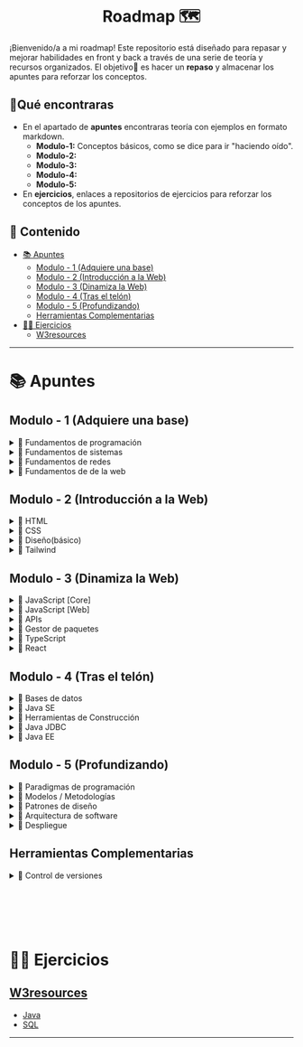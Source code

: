 <h1 align='center'>Roadmap 🗺️</h1>

¡Bienvenido/a a mi roadmap!
Este repositorio está diseñado para repasar y mejorar habilidades en front y back a través de una serie de teoría y recursos organizados.
El objetivo🎯 es hacer un **repaso** y almacenar los apuntes para reforzar los conceptos.

<h2>🔎Qué encontraras</h3>

- En el apartado de **apuntes** encontraras teoría con ejemplos en formato markdown.
  - **Modulo-1:** Conceptos básicos, como se dice para ir "haciendo oído".
  - **Modulo-2:**
  - **Modulo-3:**
  - **Modulo-4:**
  - **Modulo-5:**
- En **ejercicios**, enlaces a repositorios de ejercicios para reforzar los conceptos de los apuntes.

<h2>📑 Contenido</h2>

- [📚 Apuntes](#-apuntes)
  - [Modulo - 1 (Adquiere una base)](#modulo---1-adquiere-una-base)
  - [Modulo - 2 (Introducción a la Web)](#modulo---2-introducción-a-la-web)
  - [Modulo - 3 (Dinamiza la Web)](#modulo---3-dinamiza-la-web)
  - [Modulo - 4 (Tras el telón)](#modulo---4-tras-el-telón)
  - [Modulo - 5 (Profundizando)](#modulo---5-profundizando)
  - [Herramientas Complementarias](#herramientas-complementarias)
- [🧑‍💻 Ejercicios](#-ejercicios)
  - [W3resources](#w3resources)

---

# 📚 Apuntes

## Modulo - 1 (Adquiere una base)

<!-- Fundamentos de programación -->
<details>
  <summary>📁 Fundamentos de programación</summary>
  <ul>
    <li><a href="https://github.com/unainavarro/roadmap/blob/main/apuntes/modulo-1/01-fundamentos-de-programacion/01-introduccion.md">Introducción</a></li>
    <li><a href="https://github.com/unainavarro/roadmap/blob/main/apuntes/modulo-1/01-fundamentos-de-programacion/02-variables.md">Variables</a></li>
    <li><a href="https://github.com/unainavarro/roadmap/blob/main/apuntes/modulo-1/01-fundamentos-de-programacion/03-tipos_de_datos.md">Tipos de datos</a></li>
    <li><a href="https://github.com/unainavarro/roadmap/blob/main/apuntes/modulo-1/01-fundamentos-de-programacion/04-arrays.md">Arrays</a></li>
    <li><a href="https://github.com/unainavarro/roadmap/blob/main/apuntes/modulo-1/01-fundamentos-de-programacion/05-funciones.md">Funciones</a></li>
    <li><a href="https://github.com/unainavarro/roadmap/blob/main/apuntes/modulo-1/01-fundamentos-de-programacion/06-control_de_flujo.md">Control de flujo</a></li>
    <li><a href="https://github.com/unainavarro/roadmap/blob/main/apuntes/modulo-1/01-fundamentos-de-programacion/07-estructura_de_datos.md">Estructura de datos</a></li>
    <li><a href="https://github.com/unainavarro/roadmap/blob/main/apuntes/modulo-1/01-fundamentos-de-programacion/08-algoritmos.md">Algoritmos</a></li>
    <li><a href="https://github.com/unainavarro/roadmap/blob/main/apuntes/modulo-1/01-fundamentos-de-programacion/09-lenguajes_de_programacion.md">Lenguajes de programación</a></li>
    <li><a href="https://github.com/unainavarro/roadmap/blob/main/apuntes/modulo-1/01-fundamentos-de-programacion/10-niveles.md">Niveles de los lenguajes</a></li>
    <li><a href="https://github.com/unainavarro/roadmap/blob/main/apuntes/modulo-1/01-fundamentos-de-programacion/11-tipado.md">Tipado</a></li>
    <li><a href="https://github.com/unainavarro/roadmap/blob/main/apuntes/modulo-1/01-fundamentos-de-programacion/12-conversion.md">Conversion</a></li>
    <li><a href="https://github.com/unainavarro/roadmap/blob/main/apuntes/modulo-1/01-fundamentos-de-programacion/13-introduccion_paradigmas.md">Introducción a los paradigmas de programación</a></li>
  </ul>  
</details>
<!-- [FIN]Fundamentos de programación -->

<!-- Fundamentos de sistemas -->
<details>
  <summary>📁 Fundamentos de sistemas</summary>
  <ul>
    <li><a href="https://github.com/unainavarro/roadmap/blob/main/apuntes/modulo-1/02-fundamentos-de-sistemas/01-hardware_software.md">Hardware y Software</a></li>
    <li><a href="https://github.com/unainavarro/roadmap/blob/main/apuntes/modulo-1/02-fundamentos-de-sistemas/02-sistemas_operativos.md">Sistemas operativos</a></li>
    <li><a href="https://github.com/unainavarro/roadmap/blob/main/apuntes/modulo-1/02-fundamentos-de-sistemas/03-terminal.md">Introducción a la terminal</a></li>
    <li><a href="https://github.com/unainavarro/roadmap/blob/main/apuntes/modulo-1/02-fundamentos-de-sistemas/04-variables_de_entorno.md">Variables de entorno</a></li>
  </ul>  
</details>
<!-- [FIN]Fundamentos de sistemas -->

<!-- Fundamentos de redes -->
<details>
  <summary>📁 Fundamentos de redes</summary>
  <ul>
    <li><a href="https://github.com/unainavarro/roadmap/blob/main/apuntes/modulo-1/03-fundamentos-de-redes/01-modelos_de_referencia.md">Modelos de referencia (OSI)</a></li>
    <li><a href="https://github.com/unainavarro/roadmap/blob/main/apuntes/modulo-1/03-fundamentos-de-redes/02-protocolos_de_red.md">Protocolos de red</a></li>
    <li><a href="https://github.com/unainavarro/roadmap/blob/main/apuntes/modulo-1/03-fundamentos-de-redes/03-tipos_de_redes.md">Tipos de red</a></li>
    <li><a href="https://github.com/unainavarro/roadmap/blob/main/apuntes/modulo-1/03-fundamentos-de-redes/04-topologias_de_red.md">Topología de red</a></li>
    <li><a href="https://github.com/unainavarro/roadmap/blob/main/apuntes/modulo-1/03-fundamentos-de-redes/05-direccionamiento.md">Introducción al direccionamiento IP</a></li>
    <li><a href="https://github.com/unainavarro/roadmap/blob/main/apuntes/modulo-1/03-fundamentos-de-redes/06-arquitectura_de_red.md">Arquitectura de red</a></li>
    <li><a href="https://github.com/unainavarro/roadmap/blob/main/apuntes/modulo-1/03-fundamentos-de-redes/07-enrutamiento_conmutacion.md">Protocolos de enrutamiento y conmutación</a></li>
    <li><a href="https://github.com/unainavarro/roadmap/blob/main/apuntes/modulo-1/03-fundamentos-de-redes/08-dispositivos_de_red.md">Dispositivos de red</a></li>
    <li><a href="https://github.com/unainavarro/roadmap/blob/main/apuntes/modulo-1/03-fundamentos-de-redes/09-internet.md">Internet</a></li>
  </ul>  
</details>
<!-- [FIN]Fundamentos de redes -->

<!-- Fundamentos de de la web -->
<details>
  <summary>📁 Fundamentos de de la web</summary>
  <ul>
    <li><a href="https://github.com/unainavarro/roadmap/blob/main/apuntes/modulo-1/04-fundamentos-de-la-web/01-tipos_de_desarrollo.md">Tipos de desarrollo</a></li>
    <li><a href="https://github.com/unainavarro/roadmap/blob/main/apuntes/modulo-1/04-fundamentos-de-la-web/02-areas_de_desarrollo_web.md">Áreas de desarrollo web</a></li>
    <li><a href="https://github.com/unainavarro/roadmap/blob/main/apuntes/modulo-1/04-fundamentos-de-la-web/03-navegadores.md">Navegadores</a></li>
    <li><a href="https://github.com/unainavarro/roadmap/blob/main/apuntes/modulo-1/04-fundamentos-de-la-web/04-clientes_servidores.md">Servidores y clientes</a></li>
    <li><a href="https://github.com/unainavarro/roadmap/blob/main/apuntes/modulo-1/04-fundamentos-de-la-web/05-http.md">Protocolo HTTP</a></li>
    <li><a href="https://github.com/unainavarro/roadmap/blob/main/apuntes/modulo-1/04-fundamentos-de-la-web/06-cms.md">Sistema de gestión de contenido (CMS)</a></li>
    <li><a href="https://github.com/unainavarro/roadmap/blob/main/apuntes/modulo-1/04-fundamentos-de-la-web/07-frameworks.md">Frameworks</a></li>
    <li><a href="https://github.com/unainavarro/roadmap/blob/main/apuntes/modulo-1/04-fundamentos-de-la-web/08-librerias.md">Librerías</a></li>
    <li><a href="https://github.com/unainavarro/roadmap/blob/main/apuntes/modulo-1/04-fundamentos-de-la-web/09-stacks.md">Stacks</a></li>
    <li><a href="https://github.com/unainavarro/roadmap/blob/main/apuntes/modulo-1/04-fundamentos-de-la-web/10-entorno_de_desarrollo_integrado.md">Entorno de desarrollo integrado (IDE)</a></li>
    <li><a href="https://github.com/unainavarro/roadmap/blob/main/apuntes/modulo-1/04-fundamentos-de-la-web/11-devtools.md">DevTools</a></li>
  </ul>  
</details>
<!-- [FIN]Fundamentos de de la web -->

## Modulo - 2 (Introducción a la Web)

<!-- HTML -->
<details>
  <summary>📁 HTML</summary>
  <ul>
    <li>
      <details>
        <summary>📁 Fundamentos</summary>
        <ul>
          <li><a href="https://github.com/unainavarro/roadmap/blob/main/apuntes/modulo-2/01-html/01-fundamentos/01-introduccion.md">HTML</a></li>
          <li><a href="https://github.com/unainavarro/roadmap/blob/main/apuntes/modulo-2/01-html/01-fundamentos/02-etiquetas.md">Etiquetas</a></li>
          <li><a href="https://github.com/unainavarro/roadmap/blob/main/apuntes/modulo-2/01-html/01-fundamentos/03-atributos.md">Atributos</a></li>
          <li><a href="https://github.com/unainavarro/roadmap/blob/main/apuntes/modulo-2/01-html/01-fundamentos/04-elementos.md">Elementos</a></li>
          <li><a href="https://github.com/unainavarro/roadmap/blob/main/apuntes/modulo-2/01-html/01-fundamentos/05-comportamiento.md">Comportamiento</a></li>
        </ul>
      </details>
    </li>
    <li>
      <details>
        <summary>📁 Cabecera</summary>
        <ul>
          <li><a href="https://github.com/unainavarro/roadmap/blob/main/apuntes/modulo-2/01-html/02-cabeceras/01-head.md">Head</a></li>
          <li><a href="https://github.com/unainavarro/roadmap/blob/main/apuntes/modulo-2/01-html/02-cabeceras/02-meta.md">Meta</a></li>
          <li><a href="https://github.com/unainavarro/roadmap/blob/main/apuntes/modulo-2/01-html/02-cabeceras/03-link.md">Link</a></li>
          <li><a href="https://github.com/unainavarro/roadmap/blob/main/apuntes/modulo-2/01-html/02-cabeceras/04-script.md">Script</a></li>
          <li><a href="https://github.com/unainavarro/roadmap/blob/main/apuntes/modulo-2/01-html/02-cabeceras/05-favicon.md">Favicon</a></li>
        </ul>
      </details>
    </li>
    <li>
      <details>
        <summary>📁 Elementos</summary>
        <ul>
          <li>
            <details>
              <summary>📁 Textos</summary>
              <ul>
                <li><a href="https://github.com/unainavarro/roadmap/blob/main/apuntes/modulo-2/01-html/03-elementos/01-textos/01-encabezados.md">Encabezados</a></li>
                <li><a href="https://github.com/unainavarro/roadmap/blob/main/apuntes/modulo-2/01-html/03-elementos/01-textos/02-parrafos.md">Párrafos</a></li>
                <li><a href="https://github.com/unainavarro/roadmap/blob/main/apuntes/modulo-2/01-html/03-elementos/01-textos/03-formato.md">Formato</a></li>
                <li><a href="https://github.com/unainavarro/roadmap/blob/main/apuntes/modulo-2/01-html/03-elementos/01-textos/04-direccion_de_texto.md">Dirección de texto</a></li>
                <li><a href="https://github.com/unainavarro/roadmap/blob/main/apuntes/modulo-2/01-html/03-elementos/01-textos/05-informacion.md">Información</a></li>
                <li><a href="https://github.com/unainavarro/roadmap/blob/main/apuntes/modulo-2/01-html/03-elementos/01-textos/06-acronimos_entidades.md">Acrónimos y entidades</a></li>
                <li><a href="https://github.com/unainavarro/roadmap/blob/main/apuntes/modulo-2/01-html/03-elementos/01-textos/07-texto_maquina.md">Texto maquina</a></li>
              </ul>
            </details>
          </li>
          <li>
            <details>
              <summary>📁 Enlaces</summary>
              <ul>
                <li><a href="https://github.com/unainavarro/roadmap/blob/main/apuntes/modulo-2/01-html/03-elementos/02-enlaces/01-rutas.md">Rutas</a></li>
                <li><a href="https://github.com/unainavarro/roadmap/blob/main/apuntes/modulo-2/01-html/03-elementos/02-enlaces/02-internos_externos.md">Internos y externos</a></li>
                <li><a href="https://github.com/unainavarro/roadmap/blob/main/apuntes/modulo-2/01-html/03-elementos/02-enlaces/03-ancla.md">Ancla</a></li>
                <li><a href="https://github.com/unainavarro/roadmap/blob/main/apuntes/modulo-2/01-html/03-elementos/02-enlaces/04-fragmentos.md">Fragmentos</a></li>
                <li><a href="https://github.com/unainavarro/roadmap/blob/main/apuntes/modulo-2/01-html/03-elementos/02-enlaces/05-interactivos.md">Interactivos</a></li>
                <li><a href="https://github.com/unainavarro/roadmap/blob/main/apuntes/modulo-2/01-html/03-elementos/02-enlaces/06-base.md">Base</a></li>
              </ul>
            </details>
          </li>
          <li>
            <details>
              <summary>📁 Listas</summary>
              <ul>
                <li><a href="https://github.com/unainavarro/roadmap/blob/main/apuntes/modulo-2/01-html/03-elementos/03-listas/01-ordenadas.md">Ordenadas</a></li>
                <li><a href="https://github.com/unainavarro/roadmap/blob/main/apuntes/modulo-2/01-html/03-elementos/03-listas/02-desordenadas.md">Desordenadas</a></li>
                <li><a href="https://github.com/unainavarro/roadmap/blob/main/apuntes/modulo-2/01-html/03-elementos/03-listas/03-definiciones.md">Definiciones</a></li>
                <li><a href="https://github.com/unainavarro/roadmap/blob/main/apuntes/modulo-2/01-html/03-elementos/03-listas/04-anidadas.md">Anidadas</a></li>
              </ul>
            </details>
          </li>
          <li>
            <details>
              <summary>📁 Tablas</summary>
              <ul>
                <li><a href="https://github.com/unainavarro/roadmap/blob/main/apuntes/modulo-2/01-html/03-elementos/04-tablas/01-basica.md">Básicas</a></li>
                <li><a href="https://github.com/unainavarro/roadmap/blob/main/apuntes/modulo-2/01-html/03-elementos/04-tablas/02-semantica.md">Semánticas</a></li>
              </ul>
            </details>
          </li>
          <li>
            <details>
              <summary>📁 Formularios</summary>
              <ul>
                <li><a href="https://github.com/unainavarro/roadmap/blob/main/apuntes/modulo-2/01-html/03-elementos/05-formularios/01-form.md">Forms</a></li>
                <li><a href="https://github.com/unainavarro/roadmap/blob/main/apuntes/modulo-2/01-html/03-elementos/05-formularios/02-input.md">Input</a></li>
                <li><a href="https://github.com/unainavarro/roadmap/blob/main/apuntes/modulo-2/01-html/03-elementos/05-formularios/03-control_de_opciones.md">Control de opciones</a></li>
                <li><a href="https://github.com/unainavarro/roadmap/blob/main/apuntes/modulo-2/01-html/03-elementos/05-formularios/04-controles.md">Controles</a></li>
                <li><a href="https://github.com/unainavarro/roadmap/blob/main/apuntes/modulo-2/01-html/03-elementos/05-formularios/05-validacion.md">Validaciones</a></li>
              </ul>
            </details>
          </li>
          <li>
            <details>
              <summary>📁 Imágenes</summary>
              <ul>
                <li><a href="https://github.com/unainavarro/roadmap/blob/main/apuntes/modulo-2/01-html/03-elementos/06-imagenes/01-img.md">Imágenes</a></li>
                <li><a href="https://github.com/unainavarro/roadmap/blob/main/apuntes/modulo-2/01-html/03-elementos/06-imagenes/02-carga.md">Carga de imágenes</a></li>
                <li><a href="https://github.com/unainavarro/roadmap/blob/main/apuntes/modulo-2/01-html/03-elementos/06-imagenes/03-figure.md">Figure</a></li>
                <li><a href="https://github.com/unainavarro/roadmap/blob/main/apuntes/modulo-2/01-html/03-elementos/06-imagenes/04-picture.md">Picture</a></li>
                <li><a href="https://github.com/unainavarro/roadmap/blob/main/apuntes/modulo-2/01-html/03-elementos/06-imagenes/05-map.md">Map</a></li>
              </ul>
            </details>
          </li>
          <li>
            <details>
              <summary>📁 Audio y video</summary>
              <ul>
                <li><a href="https://github.com/unainavarro/roadmap/blob/main/apuntes/modulo-2/01-html/03-elementos/07-audio-video/01-audio.md">Audio</a></li>
                <li><a href="https://github.com/unainavarro/roadmap/blob/main/apuntes/modulo-2/01-html/03-elementos/07-audio-video/02-videos.md">Videos</a></li>
                <li><a href="https://github.com/unainavarro/roadmap/blob/main/apuntes/modulo-2/01-html/03-elementos/07-audio-video/03-track.md">Track</a></li>
              </ul>
            </details>
          </li>
          <li>
            <details>
              <summary>📁 Interactivas</summary>
              <ul>
                <li><a href="https://github.com/unainavarro/roadmap/blob/main/apuntes/modulo-2/01-html/03-elementos/08-interactivas/01-despegables.md">Despegables</a></li>
                <li><a href="https://github.com/unainavarro/roadmap/blob/main/apuntes/modulo-2/01-html/03-elementos/08-interactivas/02-pop_up.md">Pop-up</a></li>
                <li><a href="https://github.com/unainavarro/roadmap/blob/main/apuntes/modulo-2/01-html/03-elementos/08-interactivas/03-svg.md">SVG</a></li>
                <li><a href="https://github.com/unainavarro/roadmap/blob/main/apuntes/modulo-2/01-html/03-elementos/08-interactivas/04-mix.md">Mix</a></li>
              </ul>
            </details>
          </li>
          <li>
            <details>
              <summary>📁 Objetos externos</summary>
              <ul>
                <li><a href="https://github.com/unainavarro/roadmap/blob/main/apuntes/modulo-2/01-html/03-elementos/09-objetos-externos/01-object.md">Object</a></li>
                <li><a href="https://github.com/unainavarro/roadmap/blob/main/apuntes/modulo-2/01-html/03-elementos/09-objetos-externos/02-iframe.md">Iframes</a></li>
                <li><a href="https://github.com/unainavarro/roadmap/blob/main/apuntes/modulo-2/01-html/03-elementos/09-objetos-externos/03-embed.md">Embed</a></li>
                <li><a href="https://github.com/unainavarro/roadmap/blob/main/apuntes/modulo-2/01-html/03-elementos/09-objetos-externos/04-templates.md">Templates</a></li>
              </ul>
            </details>
          </li>
        </ul>
      </details>
    </li>
    <li>
      <details>
        <summary>📁 Buenas practicas</summary>
        <ul>
          <li><a href="https://github.com/unainavarro/roadmap/blob/main/apuntes/modulo-2/01-html/04-buenas-practicas/01-semanticos.md">Elementos semánticos</a></li>
          <li><a href="https://github.com/unainavarro/roadmap/blob/main/apuntes/modulo-2/01-html/04-buenas-practicas/02-aria.md">Aria</a></li>
          <li><a href="https://github.com/unainavarro/roadmap/blob/main/apuntes/modulo-2/01-html/04-buenas-practicas/03-tabindex.md">Tabindex</a></li>
          <li><a href="https://github.com/unainavarro/roadmap/blob/main/apuntes/modulo-2/01-html/04-buenas-practicas/04-data_attributes.md">Data attribute</a></li>
          <li><a href="https://github.com/unainavarro/roadmap/blob/main/apuntes/modulo-2/01-html/04-buenas-practicas/05-seo.md">SEO</a></li>
          <li><a href="https://github.com/unainavarro/roadmap/blob/main/apuntes/modulo-2/01-html/04-buenas-practicas/06-emmet.md">Emmet</a></li>
        </ul>
      </details>
    </li>
  </ul>
</details>
<!-- [FIN]HTML -->

<!-- CSS -->
<details>
  <summary>📁 CSS</summary>
  <ul>
    <li>
      <details>
        <summary>📁 Fundamentos</summary>
        <ul>
          <li><a href="https://github.com/unainavarro/roadmap/blob/main/apuntes/modulo-2/02-css/01-fundamentos/01-introduccion.md">Introducción CSS</a></li>
          <li><a href="https://github.com/unainavarro/roadmap/blob/main/apuntes/modulo-2/02-css/01-fundamentos/02-agregar_css.md">Agregar CSS</a></li>
          <li><a href="https://github.com/unainavarro/roadmap/blob/main/apuntes/modulo-2/02-css/01-fundamentos/03-selectores.md">Selectores</a></li>
          <li><a href="https://github.com/unainavarro/roadmap/blob/main/apuntes/modulo-2/02-css/01-fundamentos/04-cascada.md">Cascada</a></li>
          <li><a href="https://github.com/unainavarro/roadmap/blob/main/apuntes/modulo-2/02-css/01-fundamentos/05-herencia.md">Herencia</a></li>
          <li><a href="https://github.com/unainavarro/roadmap/blob/main/apuntes/modulo-2/02-css/01-fundamentos/06-especificidad.md">Especificidad</a></li>
          <li><a href="https://github.com/unainavarro/roadmap/blob/main/apuntes/modulo-2/02-css/01-fundamentos/07-modelo_de_caja.md">Modelo de caja</a></li>
          <li><a href="https://github.com/unainavarro/roadmap/blob/main/apuntes/modulo-2/02-css/01-fundamentos/08-posicionamiento.md">Posicionamiento</a></li>
          <li><a href="https://github.com/unainavarro/roadmap/blob/main/apuntes/modulo-2/02-css/01-fundamentos/09-capas_visibilidad.md">Capas y visibilidad</a></li>
          <li><a href="https://github.com/unainavarro/roadmap/blob/main/apuntes/modulo-2/02-css/01-fundamentos/10-pseudoclases.md">Pseudoclases</a></li>
          <li><a href=""></a></li>
        </ul>
      </details>
    </li>
    <li>
      <details>
        <summary>📁 Tipos</summary>
        <ul>
          <li><a href="">Head</a></li>
        </ul>
      </details>
    </li>
    <li>
      <details>
        <summary>📁 Colores</summary>
        <ul>
          <li><a href=""></a></li>
        </ul>
      </details>
    </li>
    <li>
      <details>
        <summary>📁 Fondos</summary>
        <ul>
          <li><a href=""></a></li>
        </ul>
      </details>
    </li>
    <li>
      <details>
        <summary>📁 Tipografías</summary>
        <ul>
          <li><a href=""></a></li>
        </ul>
      </details>
    </li>
    <li>
      <details>
        <summary>📁 Selectores</summary>
        <ul>
          <li><a href=""></a></li>
        </ul>
      </details>
    </li>
    <li>
      <details>
        <summary>📁 Bases de layout</summary>
        <ul>
          <li><a href=""></a></li>
        </ul>
      </details>
    </li>
    <li>
      <details>
        <summary>📁 Flex</summary>
        <ul>
          <li><a href=""></a></li>
        </ul>
      </details>
    </li>
    <li>
      <details>
        <summary>📁 Grid</summary>
        <ul>
          <li><a href=""></a></li>
        </ul>
      </details>
    </li>
    <li>
      <details>
        <summary>📁 Diseño adaptativo</summary>
        <ul>
          <li><a href=""></a></li>
        </ul>
      </details>
    </li>
    <li>
      <details>
        <summary>📁 Efectos</summary>
        <ul>
          <li><a href=""></a></li>
        </ul>
      </details>
    </li>
    <li>
      <details>
        <summary>📁 Animaciones</summary>
        <ul>
          <li><a href=""></a></li>
        </ul>
      </details>
    </li>
    <li>
      <details>
        <summary>📁 Metodologías y buenas practicas</summary>
        <ul>
          <li><a href=""></a></li>
        </ul>
      </details>
    </li>
  </ul>
</details>
<!-- [FIN]CSS -->

<!-- Diseño -->
<details>
  <summary>📁 Diseño(básico)</summary>
  <ul>
    <li>
      <details>
        <summary>📁 Fundamentos</summary>
        <ul>
          <li><a href="">CSS</a></li>
        </ul>
      </details>
    </li>
    <li>
      <details>
        <summary>📁 Tipos</summary>
        <ul>
          <li><a href="">Head</a></li>
        </ul>
      </details>
    </li>
    
  </ul>
</details>
<!-- [FIN]Diseño -->

<!-- Tailwind -->
<details>
  <summary>📁 Tailwind</summary>
  <ul>
    <li><a href="">Introducción</a></li>
  </ul>  
</details>
<!-- [FIN]Tailwind -->

## Modulo - 3 (Dinamiza la Web)

<!-- Javascript [Core] -->
<details>
  <summary>📁 JavaScript [Core]</summary>
  <ul>
    <li>
      <details>
        <summary>📁 Introducción</summary>
        <ul>
          <li><a href=""></a></li>
        </ul>
      </details>
    </li>
    <li>
      <details>
        <summary>📁 Sintaxis bases</summary>
        <ul>
          <li><a href=""></a></li>
        </ul>
      </details>
    </li>
    <li>
      <details>
        <summary>📁 Control de flujo</summary>
        <ul>
          <li><a href=""></a></li>
        </ul>
      </details>
    </li>
    <li>
      <details>
        <summary>📁 Funciones</summary>
        <ul>
          <li><a href=""></a></li>
        </ul>
      </details>
    </li>
    <li>
      <details>
        <summary>📁 Objetos</summary>
        <ul>
          <li><a href=""></a></li>
        </ul>
      </details>
    </li>
    <li>
      <details>
        <summary>📁 Objetos incorporados</summary>
        <ul>
          <li><a href=""></a></li>
        </ul>
      </details>
    </li>
    <li>
      <details>
        <summary>📁 Array</summary>
        <ul>
          <li><a href=""></a></li>
        </ul>
      </details>
    </li>
    <li>
      <details>
        <summary>📁 Map y Set</summary>
        <ul>
          <li><a href=""></a></li>
        </ul>
      </details>
    </li>
    <li>
      <details>
        <summary>📁 Módulos</summary>
        <ul>
          <li><a href=""></a></li>
        </ul>
      </details>
    </li>
    <li>
      <details>
        <summary>📁 JSON</summary>
        <ul>
          <li><a href=""></a></li>
        </ul>
      </details>
    </li>
    <li>
      <details>
        <summary>📁 Manipular datos</summary>
        <ul>
          <li><a href=""></a></li>
        </ul>
      </details>
    </li>
    <li>
      <details>
        <summary>📁 Asincronía</summary>
        <ul>
          <li><a href=""></a></li>
        </ul>
      </details>
    </li>
    <li>
      <details>
        <summary>📁 APIs</summary>
        <ul>
          <li><a href=""></a></li>
        </ul>
      </details>
    </li>
  </ul>
</details>
<!-- [FIN]JavaScript[Core] -->

<!-- Javascript [Web] -->
<details>
  <summary>📁 JavaScript [Web]</summary>
  <ul>
    <li>
      <details>
        <summary>📁 BOM</summary>
        <ul>
          <li><a href=""></a></li>
        </ul>
      </details>
    </li>
    <li>
      <details>
        <summary>📁 DOM</summary>
        <ul>
          <li><a href=""></a></li>
        </ul>
      </details>
    </li>
    <li>
      <details>
        <summary>📁 Eventos</summary>
        <ul>
          <li><a href=""></a></li>
        </ul>
      </details>
    </li>
    <li>
      <details>
        <summary>📁 Formularios</summary>
        <ul>
          <li><a href=""></a></li>
        </ul>
      </details>
    </li>
    <li>
      <details>
        <summary>📁 Almacenamiento</summary>
        <ul>
          <li><a href=""></a></li>
        </ul>
      </details>
    </li>
  </ul>
</details>
<!-- [FIN]JavaScript[Web] -->

<!-- APIs -->
<details>
  <summary>📁 APIs</summary>
  <ul>
    <li><a href="">Introducción</a></li>
  </ul>  
</details>
<!-- [FIN]APIs -->

<!-- Gestor de paquetes -->
<details>
  <summary>📁 Gestor de paquetes</summary>
  <ul>
    <li><a href="">Introducción</a></li>
  </ul>  
</details>
<!-- [FIN]Gestor de paquetes -->

<!-- TypeScript -->
<details>
  <summary>📁 TypeScript</summary>
  <ul>
    <li><a href="">Introducción</a></li>
  </ul>  
</details>
<!-- [FIN]TypeScript -->

<!-- React -->
<details>
  <summary>📁 React</summary>
  <ul>
    <li><a href="">Introducción</a></li>
  </ul>  
</details>
<!-- [FIN]React -->

## Modulo - 4 (Tras el telón)

<!-- Bases de datos -->
<details>
  <summary>📁 Bases de datos</summary>
  <ul>
    <li>
      <details>
        <summary>📁 Fundamentos</summary>
        <ul>
          <li><a href="">HTML</a></li>
        </ul>
      </details>
    </li>
    <li>
      <details>
        <summary>📁 Cabecera</summary>
        <ul>
          <li><a href="">Head</a></li>
        </ul>
      </details>
    </li>
    <li>
      <details>
        <summary>📁 Elementos</summary>
        <ul>
          <li><a href=""></a></li>
        </ul>
      </details>
    </li>
    <li>
      <details>
        <summary>📁 Buenas practicas</summary>
        <ul>
          <li><a href=""></a></li>
        </ul>
      </details>
    </li>
  </ul>
</details>
<!-- [FIN]Bases de datos -->

<!-- Java SE -->
<details>
  <summary>📁 Java SE</summary>
  <ul>
    <li>
      <details>
        <summary>📁 Fundamentos</summary>
        <ul>
          <li><a href="">HTML</a></li>
        </ul>
      </details>
    </li>
    <li>
      <details>
        <summary>📁 Cabecera</summary>
        <ul>
          <li><a href="">Head</a></li>
        </ul>
      </details>
    </li>
    <li>
      <details>
        <summary>📁 Elementos</summary>
        <ul>
          <li><a href=""></a></li>
        </ul>
      </details>
    </li>
    <li>
      <details>
        <summary>📁 Buenas practicas</summary>
        <ul>
          <li><a href=""></a></li>
        </ul>
      </details>
    </li>
  </ul>
</details>
<!-- [FIN]Java SE -->

<!-- Herramientas de Construcción -->
<details>
  <summary>📁 Herramientas de Construcción</summary>
  <ul>
    <li><a href="">Introducción</a></li>
  </ul>  
</details>
<!-- [FIN]Herramientas de Construcción -->

<!-- Java JDBC -->
<details>
  <summary>📁 Java JDBC</summary>
  <ul>
    <li><a href="">Introducción</a></li>
  </ul>  
</details>
<!-- [FIN]Java JDBC -->

<!-- Java EE -->
<details>
  <summary>📁 Java EE</summary>
  <ul>
    <li>
      <details>
        <summary>📁 Fundamentos</summary>
        <ul>
          <li><a href="">HTML</a></li>
        </ul>
      </details>
    </li>
    <li>
      <details>
        <summary>📁 Cabecera</summary>
        <ul>
          <li><a href="">Head</a></li>
        </ul>
      </details>
    </li>
    <li>
      <details>
        <summary>📁 Elementos</summary>
        <ul>
          <li><a href=""></a></li>
        </ul>
      </details>
    </li>
    <li>
      <details>
        <summary>📁 Buenas practicas</summary>
        <ul>
          <li><a href=""></a></li>
        </ul>
      </details>
    </li>
  </ul>
</details>
<!-- [FIN]Java EE -->

## Modulo - 5 (Profundizando)

<!-- Paradigmas de programación -->
<details>
  <summary>📁 Paradigmas de programación</summary>
  <ul>
    <li><a href="">Introducción</a></li>
  </ul>  
</details>
<!-- [FIN]Paradigmas de programación -->

<!-- Modelos / Metodologías -->
<details>
  <summary>📁 Modelos / Metodologías</summary>
  <ul>
    <li><a href="">Introducción</a></li>
  </ul>  
</details>
<!-- [FIN]Modelos / Metodologías -->

<!-- Patrones de diseño -->
<details>
  <summary>📁 Patrones de diseño</summary>
  <ul>
    <li><a href="">Introducción</a></li>
  </ul>  
</details>
<!-- [FIN]Patrones de diseño -->

<!-- Arquitectura de software -->
<details>
  <summary>📁 Arquitectura de software</summary>
  <ul>
    <li><a href="">Introducción</a></li>
  </ul>  
</details>
<!-- [FIN]Arquitectura de software -->

<!-- Despliegue -->
<details>
  <summary>📁 Despliegue</summary>
  <ul>
    <li><a href="">Introducción</a></li>
  </ul>  
</details>
<!-- [FIN]Despliegue -->

## Herramientas Complementarias

<!-- Control de versiones -->
<details>
  <summary>📁 Control de versiones</summary>
  <ul>
    <li>
      <details>
        <summary>📁 Fundamentos</summary>
        <ul>
          <li><a href="">HTML</a></li>
        </ul>
      </details>
    </li>
    <li>
      <details>
        <summary>📁 Cabecera</summary>
        <ul>
          <li><a href="">Head</a></li>
        </ul>
      </details>
    </li>
    <li>
      <details>
        <summary>📁 Elementos</summary>
        <ul>
          <li><a href=""></a></li>
        </ul>
      </details>
    </li>
    <li>
      <details>
        <summary>📁 Buenas practicas</summary>
        <ul>
          <li><a href=""></a></li>
        </ul>
      </details>
    </li>
  </ul>
</details>
<!-- [FIN]Control de versiones -->

<br>
<br>
<br>
<br>
<br>

# 🧑‍💻 Ejercicios

## [W3resources](https://github.com/unainavarro/w3resources)

- [Java]()
- [SQL]()

---
